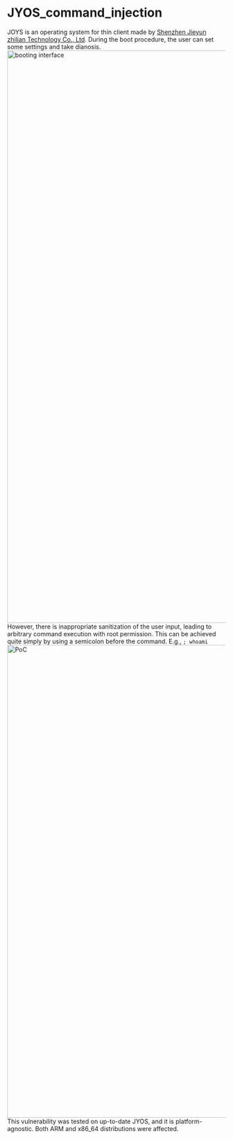 # JYOS_command_injection
JOYS is an operating system for thin client made by [Shenzhen Jieyun zhilian Technology Co., Ltd](https://jieyunzl.com/index.php?lang=en). During the boot procedure, the user can set some settings and take dianosis.
<img width="1320" alt="booting interface" src="https://github.com/fish666fish/JYOS_command_injection/assets/88928923/11f3077b-7cf2-4dc0-a52e-8ba493b94042">
However, there is inappropriate sanitization of the user input, leading to arbitrary command execution with root permission. This can be achieved quite simply by using a semicolon before the command. E.g., `; whoami`
<img width="1090" alt="PoC" src="https://github.com/fish666fish/JYOS_command_injection/assets/88928923/63d2c549-8371-4abe-988f-e68aaadd4dfe">
This vulnerability was tested on up-to-date JYOS, and it is platform-agnostic. Both ARM and x86_64 distributions were affected.
